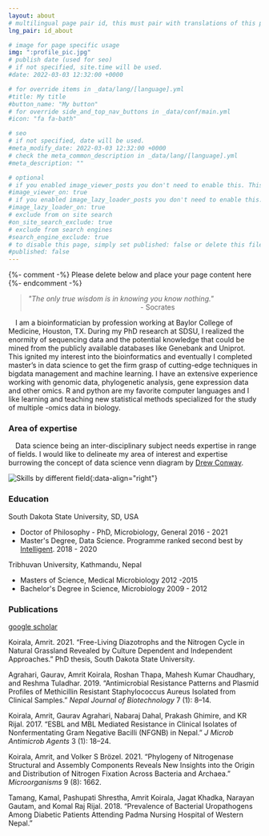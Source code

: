 ```yaml
---
layout: about
# multilingual page pair id, this must pair with translations of this page. (This name must be unique)
lng_pair: id_about

# image for page specific usage
img: ":profile_pic.jpg"
# publish date (used for seo)
# if not specified, site.time will be used.
#date: 2022-03-03 12:32:00 +0000

# for override items in _data/lang/[language].yml
#title: My title
#button_name: "My button"
# for override side_and_top_nav_buttons in _data/conf/main.yml
#icon: "fa fa-bath"

# seo
# if not specified, date will be used.
#meta_modify_date: 2022-03-03 12:32:00 +0000
# check the meta_common_description in _data/lang/[language].yml
#meta_description: ""

# optional
# if you enabled image_viewer_posts you don't need to enable this. This is only if image_viewer_posts = false
#image_viewer_on: true
# if you enabled image_lazy_loader_posts you don't need to enable this. This is only if image_lazy_loader_posts = false
#image_lazy_loader_on: true
# exclude from on site search
#on_site_search_exclude: true
# exclude from search engines
#search_engine_exclude: true
# to disable this page, simply set published: false or delete this file
#published: false
---
```


{%- comment -%} Please delete below and place your page content here {%- endcomment -%}
> *"The only true wisdom is in knowing you know nothing."*
>&ensp;&ensp;&ensp;&ensp;&ensp;&ensp;&ensp;&ensp;&ensp;&ensp;&ensp;&ensp;&ensp;&ensp;&ensp;&ensp;&ensp;&ensp;&ensp;&ensp;&ensp;&ensp;&ensp;&ensp;&ensp;&ensp;&ensp;&ensp;&ensp;&ensp;&ensp;&ensp;- Socrates  

&ensp;&ensp;I am a bioinformatician by profession working at Baylor College of Medicine, Houston, TX. During my PhD research at SDSU, I realized the enormity of sequencing data and the potential knowledge that could be mined from the publicly available databases like Genebank and Uniprot. This ignited my interest into the bioinformatics and eventually I completed master’s in data science to get the firm grasp of cutting-edge techniques in bigdata management and machine learning. I have an extensive experience working with genomic data, phylogenetic analysis, gene expression data and other omics. R and python are my favorite computer languages and I like learning and teaching new statistical methods specialized for the study of multiple -omics data in biology. 

### Area of expertise  
&ensp;&ensp;Data science being an inter-disciplinary subject needs expertise in range of fields. I would like to delineate  my area of interest and expertise burrowing the concept of data science venn diagram by [Drew Conway](http://drewconway.com/zia/2013/3/26/the-data-science-venn-diagram).


![Skills by different field](:About.svg){:data-align="right"}

### Education
South Dakota State University, SD, USA
  - Doctor of Philosophy - PhD,
  Microbiology, General 2016 - 2021
  - Master's Degree, Data Science. Programme ranked second best by [Intelligent](https://www.intelligent.com/best-masters-in-data-science-degree-programs/). 2018 - 2020  
   
Tribhuvan University, Kathmandu, Nepal
  -  Masters of Science, Medical Microbiology 2012 -2015
  -  Bachelor's Degree in Science, Microbiology 2009 - 2012  


### Publications 
[google scholar](https://scholar.google.com/citations?user=8A6KX4EAAAAJ)

Koirala, Amrit. 2021. “Free-Living Diazotrophs and the Nitrogen Cycle in
Natural Grassland Revealed by Culture Dependent and Independent
Approaches.” PhD thesis, South Dakota State University.

Agrahari, Gaurav, Amrit Koirala, Roshan Thapa, Mahesh Kumar Chaudhary,
and Reshma Tuladhar. 2019. “Antimicrobial Resistance Patterns and
Plasmid Profiles of Methicillin Resistant Staphylococcus Aureus Isolated
from Clinical Samples.” *Nepal Journal of Biotechnology* 7 (1): 8–14.


Koirala, Amrit, Gaurav Agrahari, Nabaraj Dahal, Prakash Ghimire, and KR
Rijal. 2017. “ESBL and MBL Mediated Resistance in Clinical Isolates of
Nonfermentating Gram Negative Bacilli (NFGNB) in Nepal.” *J Microb
Antimicrob Agents* 3 (1): 18–24.

Koirala, Amrit, and Volker S Brözel. 2021. “Phylogeny of Nitrogenase
Structural and Assembly Components Reveals New Insights into the Origin
and Distribution of Nitrogen Fixation Across Bacteria and Archaea.”
*Microorganisms* 9 (8): 1662.

Tamang, Kamal, Pashupati Shrestha, Amrit Koirala, Jagat Khadka, Narayan
Gautam, and Komal Raj Rijal. 2018. “Prevalence of Bacterial Uropathogens
Among Diabetic Patients Attending Padma Nursing Hospital of Western
Nepal.”